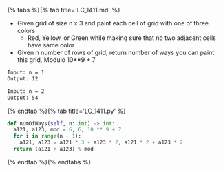 {% tabs %}{% tab title='LC_1411.md' %}

* Given grid of size n x 3 and paint each cell of grid with one of three colors
  * Red, Yellow, or Green while making sure that no two adjacent cells have same color
* Given n number of rows of grid, return number of ways you can paint this grid, Modulo 10**9 + 7

```txt
Input: n = 1
Output: 12

Input: n = 2
Output: 54
```

{% endtab %}{% tab title='LC_1411.py' %}

```py
def numOfWays(self, n: int) -> int:
  a121, a123, mod = 6, 6, 10 ** 9 + 7
  for i in range(n - 1):
    a121, a123 = a121 * 3 + a123 * 2, a121 * 2 + a123 * 2
  return (a121 + a123) % mod
```

{% endtab %}{% endtabs %}
